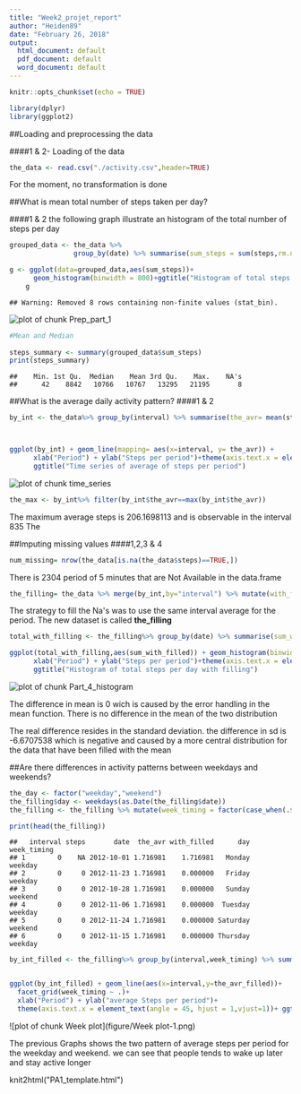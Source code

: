 ```yaml
---
title: "Week2_projet_report"
author: "Heiden89"
date: "February 26, 2018"
output:
  html_document: default
  pdf_document: default
  word_document: default
---
```



```r
knitr::opts_chunk$set(echo = TRUE)

library(dplyr)
library(ggplot2)
```

##Loading and preprocessing the data

####1 & 2- Loading of the data

```r
the_data <- read.csv("./activity.csv",header=TRUE)
```

For the moment, no transformation is done


##What is mean total number of steps taken per day?

####1 & 2
the following graph illustrate an histogram of the total number of steps per day

```r
grouped_data <- the_data %>% 
                group_by(date) %>% summarise(sum_steps = sum(steps,rm.na=TRUE))

g <- ggplot(data=grouped_data,aes(sum_steps))+
      geom_histogram(binwidth = 800)+ggtitle("Histogram of total steps for each dates")
    g
```

```
## Warning: Removed 8 rows containing non-finite values (stat_bin).
```

![plot of chunk Prep_part_1](figure/Prep_part_1-1.png)

```r
#Mean and Median
    
steps_summary <- summary(grouped_data$sum_steps)
print(steps_summary)
```

```
##    Min. 1st Qu.  Median    Mean 3rd Qu.    Max.    NA's 
##      42    8842   10766   10767   13295   21195       8
```

##What is the average daily activity pattern?
####1 & 2



```r
by_int <- the_data%>% group_by(interval) %>% summarise(the_avr= mean(steps,na.rm=TRUE))



ggplot(by_int) + geom_line(mapping= aes(x=interval, y= the_avr)) +
      xlab("Period") + ylab("Steps per period")+theme(axis.text.x = element_text(angle = 45, hjust = 1,vjust=1))+
      ggtitle("Time series of average of steps per period")
```

![plot of chunk time_series](figure/time_series-1.png)

```r
the_max <- by_int%>% filter(by_int$the_avr==max(by_int$the_avr)) 
```

The maximum average steps is 206.1698113 and is observable in the interval 835
The 


##Imputing missing values
####1,2,3 & 4


```r
num_missing= nrow(the_data[is.na(the_data$steps)==TRUE,])
```

There is 2304 period of 5 minutes that are Not Available in the data.frame


```r
the_filling= the_data %>% merge(by_int,by="interval") %>% mutate(with_filled= ifelse(!is.na(steps)==TRUE,steps,the_avr))
```

The strategy to fill the Na's was to use the same interval average for the period. The new dataset is called **the_filling**


```r
total_with_filling <- the_filling%>% group_by(date) %>% summarise(sum_with_filled = sum(with_filled))

ggplot(total_with_filling,aes(sum_with_filled)) + geom_histogram(binwidth = 800) +
      xlab("Period") + ylab("Steps per period")+theme(axis.text.x = element_text(angle = 45, hjust = 1,vjust=1))+
      ggtitle("Histogram of total steps per day with filling")
```

![plot of chunk Part_4_histogram](figure/Part_4_histogram-1.png)

The difference in mean is 0 wich is caused by the error handling in the mean function. There is no difference in the mean of the two distribution


The real difference resides in the standard deviation. the difference in sd is -6.6707538 which is negative and caused by a more central distribution for the data that have been filled with the mean


##Are there differences in activity patterns between weekdays and weekends?


```r
the_day <- factor("weekday","weekend")
the_filling$day <- weekdays(as.Date(the_filling$date))
the_filling <- the_filling %>% mutate(week_timing = factor(case_when(.$day %in% c("Monday","Tuesday","Wednesday","Thursday","Friday")~ "weekday",.$day %in% c("Saturday","Sunday")~"weekend")))

print(head(the_filling))
```

```
##   interval steps       date  the_avr with_filled      day week_timing
## 1        0    NA 2012-10-01 1.716981    1.716981   Monday     weekday
## 2        0     0 2012-11-23 1.716981    0.000000   Friday     weekday
## 3        0     0 2012-10-28 1.716981    0.000000   Sunday     weekend
## 4        0     0 2012-11-06 1.716981    0.000000  Tuesday     weekday
## 5        0     0 2012-11-24 1.716981    0.000000 Saturday     weekend
## 6        0     0 2012-11-15 1.716981    0.000000 Thursday     weekday
```




```r
by_int_filled <- the_filling%>% group_by(interval,week_timing) %>% summarise(the_avr_filled= mean(steps,na.rm=TRUE))


ggplot(by_int_filled) + geom_line(aes(x=interval,y=the_avr_filled))+
  facet_grid(week_timing ~ .)+
  xlab("Period") + ylab("average Steps per period")+
  theme(axis.text.x = element_text(angle = 45, hjust = 1,vjust=1))+ ggtitle("Time series of average of steps per period")
```

![plot of chunk Week plot](figure/Week plot-1.png)


The previous Graphs shows the two pattern of average steps per period for the weekday and weekend. we can see that people tends to wake up later and stay active longer


knit2html("PA1_template.html")


